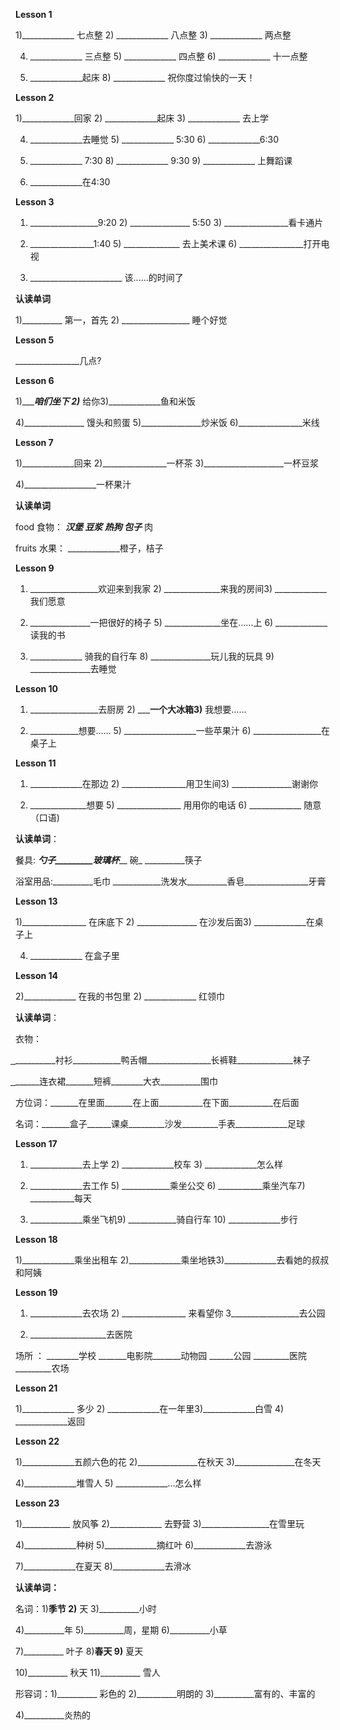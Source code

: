 **Lesson 1**

1)_____________ 七点整   2) _____________ 八点整  3) _____________ 两点整

4) _____________ 三点整   5) _____________ 四点整  6) _____________ 十一点整

7) _____________起床    8) _____________ 祝你度过愉快的一天！



**Lesson 2**

1)_____________回家   2) _____________起床   3) _____________ 去上学

4) _____________去睡觉  5) _____________ 5:30   6) _____________6:30

7) _____________ 7:30   8) _____________ 9:30    9) _____________ 上舞蹈课

10) _____________在4:30



**Lesson 3**

1) _________________9:20  2) _______________ 5:50  3) ________________看卡通片

4) ________________1:40   5) ______________ 去上美术课   6) ________________打开电视    

7) _______________________ 该......的时间了



**认读单词**

1)__________ 第一，首先   2) _________________ 睡个好觉

**Lesson 5**

________________几点?



**Lesson 6**

1)__________________咱们坐下   2)_______________ 给你3)_____________鱼和米饭

4)_______________ 馒头和煎蛋  5)_______________炒米饭   6)________________米线



**Lesson 7**

1)_____________回来 2)________________一杯茶 3)____________________一杯豆浆

4)__________________一杯果汁



**认读单词**

food 食物： ___________汉堡 _____________豆浆_________ 热狗________ 包子_______ 肉

fruits 水果： _____________橙子，桔子

**Lesson 9**

1) _________________欢迎来到我家 2) ______________来我的房间3) _____________ 我们愿意

4) _______________一把很好的椅子 5) ______________坐在......上   6) _____________读我的书

7) _____________ 骑我的自行车 8) _______________玩儿我的玩具 9) _______________去睡觉

**Lesson 10**

1) _________________去厨房  2) _________________一个大冰箱3)______________ 我想要......

4) ____________想要...... 5) __________________一些苹果汁  6) _________________在桌子上

**Lesson 11**

1) _____________在那边 2) ________________用卫生间3) _______________谢谢你

4) ______________想要  5) ________________ 用用你的电话   6) _____________ 随意（口语)



**认读单词**：

餐具: _______勺子_________玻璃杯_________ 碗_ __________筷子

浴室用品:__________毛巾 ____________洗发水__________香皂________________牙膏



**Lesson 13**

1)________________ 在床底下 2) _______________ 在沙发后面3) _____________在桌子上      

4) _____________ 在盒子里



**Lesson 14**

2)_____________ 在我的书包里    2) _____________ 红领巾

**认读单词**：

衣物：

͟__________衬衫____________鸭舌帽________________长裤鞋______________袜子

͟______连衣裙_______短裤________大衣__________围巾



方位词：_______在里面_______在上面___________在下面___________在后面

名词：_______盒子______课桌_________沙发_________手表_____________足球



**Lesson 17**

1) _____________去上学   2) _____________校车   3) _____________怎么样

4) _____________去工作 5) ____________乘坐公交 6) ___________乘坐汽车7) ___________每天   

8) _____________乘坐飞机9) ____________骑自行车 10) _____________步行

**Lesson 18**

1)_____________乘坐出租车 2)_____________乘坐地铁3)_____________去看她的叔叔和阿姨



**Lesson 19**

1) _____________去农场 2) ________________ 来看望你 3_________________去公园

4) ___________________去医院

场所 ： ________学校 _______电影院_______动物园 ______公园 _________医院_________农场



**Lesson 21**

1)_____________ 多少 2) _____________在一年里3)_____________白雪 4) _____________返回



**Lesson 22**

1)_____________五颜六色的花 2)_______________在秋天 3)_______________在冬天

4)_____________堆雪人    5) _____________...怎么样




**Lesson 23**

1)____________ 放风筝 2)_____________ 去野营 3)_________________在雪里玩

4)_____________种树  5)_____________摘红叶 6)_____________去游泳

7)_____________在夏天 8)_____________去滑冰



**认读单词：**

名词：1)__________季节     2)__________ 天     3)__________小时

4)__________年      5)__________周，星期   6)__________小草

7)__________ 叶子    8)__________春天     9)__________ 夏天

10)__________ 秋天    11)__________ 雪人

形容词：1)__________ 彩色的   2)__________明朗的  3)__________富有的、丰富的

4)__________炎热的

